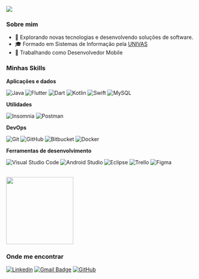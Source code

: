 ![](https://komarev.com/ghpvc/?username=alexandretertuliano&color=006bed)

<h3>Sobre mim</h3>

- 🤔 Explorando novas tecnologias e desenvolvendo soluções de software.
- 🎓 Formado em Sistemas de Informação pela <a href="http://www.univas.edu.br">UNIVAS</a>
- 💼 Trabalhando como Desenvolvedor Mobile</a>


<h3>Minhas Skills</h3>

**Aplicações e dados**


![Java](https://img.shields.io/badge/-Java-333333?style=flat&logo=Java&logoColor=007396)
![Flutter](https://img.shields.io/badge/-Flutter-333333?style=flat&logo=Flutter)
![Dart](https://img.shields.io/badge/-Dart-333333?style=flat&logo=Dart)
![Kotlin](https://img.shields.io/badge/-Kotlin-333333?style=flat&logo=Kotlin)
![Swift](https://img.shields.io/badge/-Swift-333333?style=flat&logo=Swift)
![MySQL](https://img.shields.io/badge/-MySQL-333333?style=flat&logo=mysql)

**Utilidades**

![Insomnia](https://img.shields.io/badge/-Insomnia-333333?style=flat&logo=insomnia)
![Postman](https://img.shields.io/badge/-Postman-333333?style=flat&logo=postman)

**DevOps**

![Git](https://img.shields.io/badge/-Git-333333?style=flat&logo=git)
![GitHub](https://img.shields.io/badge/-GitHub-333333?style=flat&logo=github)
![Bitbucket](https://img.shields.io/badge/-Bitbucket-333333?style=flat&logo=bitbucket)
![Docker](https://img.shields.io/badge/-Docker-333333?style=flat&logo=docker)

**Ferramentas de desenvolvimento**

![Visual Studio Code](https://img.shields.io/badge/-Visual%20Studio%20Code-333333?style=flat&logo=visual-studio-code&logoColor=007ACC)
![Android Studio](https://img.shields.io/badge/-AndroidStudio-333333?style=flat&logo=android&logoColor=27AE60)
![Eclipse](https://img.shields.io/badge/-Eclipse-333333?style=flat&logo=eclipse-ide&logoColor=2C2255)
![Trello](https://img.shields.io/badge/-Trello-333333?style=flat&logo=trello&logoColor=007ACC)
![Figma](https://img.shields.io/badge/-Figma-333333?style=flat&logo=figma&logoColor=007ACC)

<br/>

<a href="https://github.com/AlexandreTertuliano">
  <img height="180em" src="https://github-readme-stats.vercel.app/api?username=alexandretertuliano&theme=dracula&show_icons=true" />
</a>

<h3>Onde me encontrar</h3>

[![Linkedin](https://img.shields.io/badge/-AlexandreTertuliano-blue?style=flat-square&logo=Linkedin&logoColor=white&link=https://www.linkedin.com/in/alexandre-tertuliano-a9398832/)](https://www.linkedin.com/in/alexandre-tertuliano-a9398832/)
[![Gmail Badge](https://img.shields.io/badge/-alexandretertuliano@hotmail.com-006bed?style=flat-square&logo=Gmail&logoColor=white&link=mailto:alexandretertuliano2010@hotmail.com)](mailto:alexandretertuliano2010@hotmail.com)
[![GitHub](https://img.shields.io/github/followers/alexandretertuliano?label=follow&style=social)](https://github.com/AlexandreTertuliano)





